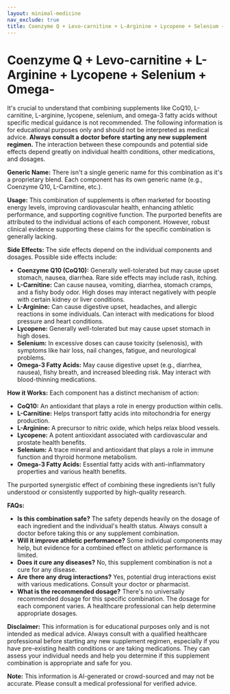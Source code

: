 ```yaml
---
layout: minimal-medicine
nav_exclude: true
title: Coenzyme Q + Levo-carnitine + L-Arginine + Lycopene + Selenium + Omega-
---
```


# Coenzyme Q + Levo-carnitine + L-Arginine + Lycopene + Selenium + Omega-

It's crucial to understand that combining supplements like CoQ10, L-carnitine, L-arginine, lycopene, selenium, and omega-3 fatty acids without specific medical guidance is not recommended.  The following information is for educational purposes only and should not be interpreted as medical advice.  **Always consult a doctor before starting any new supplement regimen.**  The interaction between these compounds and potential side effects depend greatly on individual health conditions, other medications, and dosages.


**Generic Name:**  There isn't a single generic name for this combination as it's a proprietary blend. Each component has its own generic name (e.g., Coenzyme Q10, L-Carnitine, etc.).

**Usage:**  This combination of supplements is often marketed for boosting energy levels, improving cardiovascular health, enhancing athletic performance, and supporting cognitive function.  The purported benefits are attributed to the individual actions of each component.  However, robust clinical evidence supporting these claims for the specific combination is generally lacking.

**Side Effects:** The side effects depend on the individual components and dosages.  Possible side effects include:

* **Coenzyme Q10 (CoQ10):** Generally well-tolerated but may cause upset stomach, nausea, diarrhea. Rare side effects may include rash, itching.
* **L-Carnitine:**  Can cause nausea, vomiting, diarrhea, stomach cramps, and a fishy body odor.  High doses may interact negatively with people with certain kidney or liver conditions.
* **L-Arginine:** Can cause digestive upset, headaches, and allergic reactions in some individuals. Can interact with medications for blood pressure and heart conditions.
* **Lycopene:** Generally well-tolerated but may cause upset stomach in high doses.
* **Selenium:**  In excessive doses can cause toxicity (selenosis), with symptoms like hair loss, nail changes, fatigue, and neurological problems.
* **Omega-3 Fatty Acids:**  May cause digestive upset (e.g., diarrhea, nausea), fishy breath, and increased bleeding risk. May interact with blood-thinning medications.


**How it Works:**  Each component has a distinct mechanism of action:

* **CoQ10:**  An antioxidant that plays a role in energy production within cells.
* **L-Carnitine:**  Helps transport fatty acids into mitochondria for energy production.
* **L-Arginine:**  A precursor to nitric oxide, which helps relax blood vessels.
* **Lycopene:** A potent antioxidant associated with cardiovascular and prostate health benefits.
* **Selenium:**  A trace mineral and antioxidant that plays a role in immune function and thyroid hormone metabolism.
* **Omega-3 Fatty Acids:**  Essential fatty acids with anti-inflammatory properties and various health benefits.

The purported synergistic effect of combining these ingredients isn't fully understood or consistently supported by high-quality research.


**FAQs:**

* **Is this combination safe?** The safety depends heavily on the dosage of each ingredient and the individual's health status.  Always consult a doctor before taking this or any supplement combination.
* **Will it improve athletic performance?** Some individual components may help, but evidence for a combined effect on athletic performance is limited.
* **Does it cure any diseases?**  No, this supplement combination is not a cure for any disease.
* **Are there any drug interactions?** Yes, potential drug interactions exist with various medications. Consult your doctor or pharmacist.
* **What is the recommended dosage?** There's no universally recommended dosage for this specific combination.  The dosage for each component varies.  A healthcare professional can help determine appropriate dosages.

**Disclaimer:** This information is for educational purposes only and is not intended as medical advice. Always consult with a qualified healthcare professional before starting any new supplement regimen, especially if you have pre-existing health conditions or are taking medications.  They can assess your individual needs and help you determine if this supplement combination is appropriate and safe for you.


**Note:** This information is AI-generated or crowd-sourced and may not be accurate. Please consult a medical professional for verified advice.